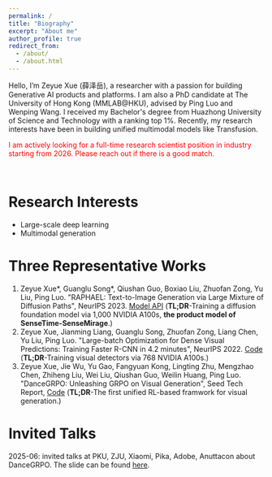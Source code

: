 ```yaml
---
permalink: /
title: "Biography"
excerpt: "About me"
author_profile: true
redirect_from: 
  - /about/
  - /about.html
---
```


Hello, I’m Zeyue Xue (薛泽岳), a researcher with a passion for building Generative AI products and platforms. I am also a PhD candidate at The University of Hong Kong (MMLAB@HKU), advised by Ping Luo and Wenping Wang. I received my Bachelor's degree from Huazhong University of Science and Technology with a ranking top 1%. Recently, my research interests have been in building unified multimodal models like Transfusion. 

<font color="red">I am actively looking for a full-time research scientist position in industry starting from 2026. Please reach out if there is a good match.</font>

<br/>

Research Interests
======
  * Large-scale deep learning
  * Multimodal generation

**Three Representative Works**
======
  1. Zeyue Xue\*, Guanglu Song\*, Qiushan Guo, Boxiao Liu, Zhuofan Zong, Yu Liu, Ping Luo. "RAPHAEL: Text-to-Image Generation via Large Mixture of Diffusion Paths", NeurIPS 2023. [Model API](https://miaohua.sensetime.com/) (**TL;DR**-Training a diffusion foundation model via 1,000 NVIDIA A100s, **the product model of SenseTime-SenseMirage**.) 
  2. Zeyue Xue, Jianming Liang, Guanglu Song, Zhuofan Zong, Liang Chen, Yu Liu, Ping Luo. "Large-batch Optimization for Dense Visual Predictions: Training Faster R-CNN in 4.2 minutes", NeurIPS 2022. [Code](https://github.com/Sense-X/AGVM) (**TL;DR**-Training visual detectors via 768 NVIDIA A100s.)
  3. Zeyue Xue, Jie Wu, Yu Gao, Fangyuan Kong, Lingting Zhu, Mengzhao Chen, Zhiheng Liu, Wei Liu, Qiushan Guo, Weilin Huang, Ping Luo. "DanceGRPO: Unleashing GRPO on Visual Generation", Seed Tech Report, [Code](https://github.com/XueZeyue/DanceGRPO/) (**TL;DR**-The first unified RL-based framwork for visual generation.)

**Invited Talks**
======
2025-06: invited talks at PKU, ZJU, Xiaomi, Pika, Adobe, Anuttacon about DanceGRPO. The slide can be found [here](https://github.com/XueZeyue/xuezeyue.github.io/blob/main/_talks/dancegrpo.pdf).

